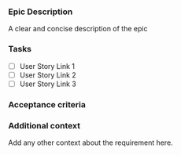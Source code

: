 ### Epic Description
A clear and concise description of the epic

### Tasks
- [ ] User Story Link 1
- [ ] User Story Link 2
- [ ] User Story Link 3

### Acceptance criteria


### Additional context
Add any other context about the requirement here.
